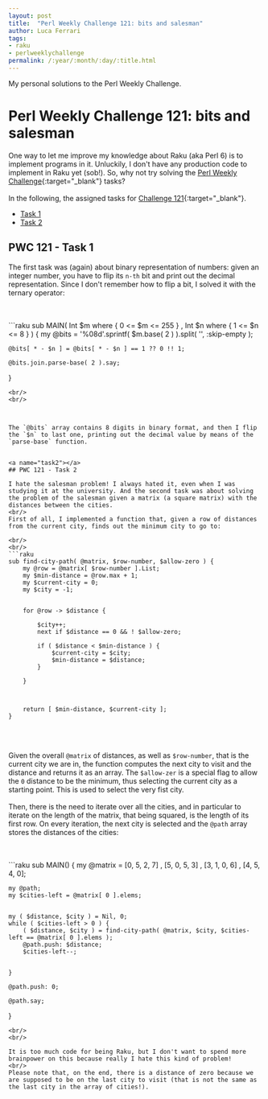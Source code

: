 ```yaml
---
layout: post
title:  "Perl Weekly Challenge 121: bits and salesman"
author: Luca Ferrari
tags:
- raku
- perlweeklychallenge
permalink: /:year/:month/:day/:title.html
---
```

My personal solutions to the Perl Weekly Challenge.

# Perl Weekly Challenge 121: bits and salesman

One way to let me improve my knowledge about Raku (aka Perl 6) is to implement programs in it.
Unluckily, I don't have any production code to implement in Raku yet (sob!).
So, why not try solving the [Perl Weekly Challenge](https://perlweeklychallenge.org/){:target="_blank"} tasks?
<br/>
<br/>
In the following, the assigned tasks for [Challenge 121](https://perlweeklychallenge.org/blog/perl-weekly-challenge-0121/){:target="_blank"}.
<br/>
- [Task 1](#task1)
- [Task 2](#task2)



<a name="task1"></a>
## PWC 121 - Task 1

The first task was (again) about binary representation of numbers: given an integer number, you have to flip its `n-th` bit and print out the decimal representation. Since I don't remember how to flip a bit, I solved it with the ternary operator:

<br/>
<br/>
```raku
sub MAIN( Int $m where { 0 <= $m <= 255 }
          , Int $n where { 1 <= $n <= 8 } ) {
    my @bits = '%08d'.sprintf( $m.base( 2 ) ).split( '', :skip-empty );

    @bits[ * - $n ] = @bits[ * - $n ] == 1 ?? 0 !! 1;

    @bits.join.parse-base( 2 ).say;
}
```
<br/>
<br/>



The `@bits` array contains 8 digits in binary format, and then I flip the `$n` to last one, printing out the decimal value by means of the `parse-base` function.


<a name="task2"></a>
## PWC 121 - Task 2

I hate the salesman problem! I always hated it, even when I was studying it at the university. And the second task was about solving the problem of the salesman given a matrix (a square matrix) with the distances between the cities.
<br/>
First of all, I implemented a function that, given a row of distances from the current city, finds out the minimum city to go to:

<br/>
<br/>
```raku
sub find-city-path( @matrix, $row-number, $allow-zero ) {
    my @row = @matrix[ $row-number ].List;
    my $min-distance = @row.max + 1;
    my $current-city = 0;
    my $city = -1;


    for @row -> $distance {

        $city++;
        next if $distance == 0 && ! $allow-zero;

        if ( $distance < $min-distance ) {
            $current-city = $city;
            $min-distance = $distance;
        }

    }



    return [ $min-distance, $current-city ];
}

```
<br/>
<br/>

Given the overall `@matrix` of distances, as well as `$row-number`, that is the current city we are in, the function computes the next city to visit and the distance and returns it as an array. The `$allow-zer` is a special flag to allow the `0` distance to be the minimum, thus selecting the current city as a starting point. This is used to select the very fist city.
<br/>
<br/>
Then, there is the need to iterate over all the cities, and in particular to iterate on the length of the matrix, that being squared, is the length of its first row. On every iteration, the next city is selected and the `@path` array stores the distances of the cities:

<br>
<br>
```raku
sub MAIN() {
    my @matrix = [0, 5, 2, 7]
        , [5, 0, 5, 3]
        , [3, 1, 0, 6]
        , [4, 5, 4, 0];

    my @path;
    my $cities-left = @matrix[ 0 ].elems;


    my ( $distance, $city ) = Nil, 0;
    while ( $cities-left > 0 ) {
        ( $distance, $city ) = find-city-path( @matrix, $city, $cities-left == @matrix[ 0 ].elems );
        @path.push: $distance;
        $cities-left--;


    }

    @path.push: 0;

    @path.say;
}

```
<br/>
<br/>

It is too much code for being Raku, but I don't want to spend more brainpower on this because really I hate this kind of problem!
<br/>
Please note that, on the end, there is a distance of zero because we are supposed to be on the last city to visit (that is not the same as the last city in the array of cities!).
